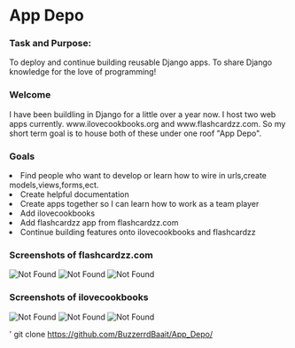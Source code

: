 <h1>App Depo</h1>

<h3>Task and Purpose:</h3><p1>To deploy and continue building reusable Django apps. To share Django knowledge for the love of programming!</p1>

<h3>Welcome</h3><p1>I have been buildling in Django for a little over a year now. I host two web apps currently. www.ilovecookbooks.org and www.flashcardzz.com. So my short term goal is to house both of these under one roof "App Depo".</p1>

<h3>Goals</h3>
<li>Find people who want to develop or learn how to wire in urls,create models,views,forms,ect.</li>
<li>Create helpful documentation</li>
<li>Create apps together so I can learn how to work as a team player</li>
<li>Add ilovecookbooks</li>
<li>Add flashcardzz app from flashcardzz.com</li>
<li>Continue building features onto ilovecookbooks and flashcardzz</li>

<h3>Screenshots of flashcardzz.com</h3>
<img src="https://github.com/BuzzerrdBaait/App_Depo/assets/108156235/2b385c91-a100-49a5-8f79-7018eda095c9" alt="Not Found">
<img src="https://github.com/BuzzerrdBaait/App_Depo/assets/108156235/217f6619-64fc-414c-ae9a-bc7cb085f697" alt="Not Found">
<img src="https://github.com/BuzzerrdBaait/App_Depo/assets/108156235/d0d1ecf0-e3ee-4815-9e11-1f0773d3482b" alt="Not Found">
<h3>Screenshots of ilovecookbooks</h3>
<img src="https://github.com/BuzzerrdBaait/App_Depo/assets/108156235/18b3a022-6c34-456f-8943-e8c13e66ca55" alt="Not Found">
<img src="https://github.com/BuzzerrdBaait/App_Depo/assets/108156235/c6473dcc-4f8a-46c7-bc79-35d7c5bda271" alt="Not Found">
<img src="https://github.com/BuzzerrdBaait/App_Depo/assets/108156235/4d807850-1383-40a7-b11b-9de3e75932bc" alt="Not Found">

'
git clone https://github.com/BuzzerrdBaait/App_Depo/










